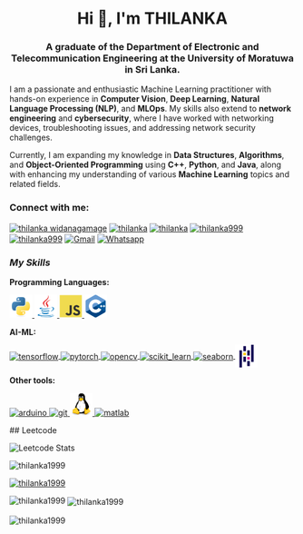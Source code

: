 
<h1 align="center">Hi 👋, I'm THILANKA</h1>
<h3 align="center">A graduate of the Department of Electronic and Telecommunication Engineering at the University of Moratuwa in Sri Lanka.</h3>

I am a passionate and enthusiastic Machine Learning practitioner with hands-on experience in **Computer Vision**, **Deep Learning**, **Natural Language Processing (NLP)**, and **MLOps**. My skills also extend to **network engineering** and **cybersecurity**, where I have worked with networking devices, troubleshooting issues, and addressing network security challenges.

Currently, I am expanding my knowledge in **Data Structures**, **Algorithms**, and **Object-Oriented Programming** using **C++**, **Python**, and **Java**, along with enhancing my understanding of various **Machine Learning** topics and related fields.

<h3 align="left">Connect with me:</h3>
<p align="left">
<a href="https://linkedin.com/in/thilanka-widanagamage" target="blank"><img align="center" src="https://raw.githubusercontent.com/rahuldkjain/github-profile-readme-generator/master/src/images/icons/Social/linked-in-alt.svg" alt="thilanka widanagamage" height="30" width="40" /></a>
<a href="https://fb.com/thilanka.rajaka.3" target="blank"><img align="center" src="https://raw.githubusercontent.com/rahuldkjain/github-profile-readme-generator/master/src/images/icons/Social/facebook.svg" alt="thilanka" height="30" width="40" /></a>
<a href="https://instagram.com/thilanka_____" target="blank"><img align="center" src="https://raw.githubusercontent.com/rahuldkjain/github-profile-readme-generator/master/src/images/icons/Social/instagram.svg" alt="thilanka" height="30" width="40" /></a>
<a href="https://www.hackerrank.com/thilanka999" target="blank"><img align="center" src="https://raw.githubusercontent.com/rahuldkjain/github-profile-readme-generator/master/src/images/icons/Social/hackerrank.svg" alt="thilanka999" height="30" width="40" /></a>
<a href="https://www.leetcode.com/thilanka999" target="blank"><img align="center" src="https://raw.githubusercontent.com/rahuldkjain/github-profile-readme-generator/master/src/images/icons/Social/leet-code.svg" alt="thilanka999" height="30" width="40" /></a>
<a href="mailto:thilankarajaka6@gmail.com"> <img align="center" width="32px" alt="Gmail" title="Gmail" src="https://img.icons8.com/color/344/gmail.png"></a>
<a href="https://wa.link/xss9cn"> <img align="center" width="32px" alt="Whatsapp" title="Whatsapp" src="https://img.icons8.com/color/48/whatsapp--v1.png"/> </a>
</p>


### *My Skills*

**Programming Languages:**
<p>
<a href="https://www.python.org" target="_blank" rel="noreferrer"> <img src="https://raw.githubusercontent.com/devicons/devicon/master/icons/python/python-original.svg" alt="python" width="40" height="40"/> </a>
<a href="https://www.java.com" target="_blank" rel="noreferrer"> <img src="https://raw.githubusercontent.com/devicons/devicon/master/icons/java/java-original.svg" alt="java" width="40" height="40"/> </a> 
<a href="https://developer.mozilla.org/en-US/docs/Web/JavaScript" target="_blank" rel="noreferrer"> <img src="https://raw.githubusercontent.com/devicons/devicon/master/icons/javascript/javascript-original.svg" alt="javascript" width="40" height="40"/> </a>
<a href="https://www.w3schools.com/cpp/" target="_blank" rel="noreferrer"> <img src="https://raw.githubusercontent.com/devicons/devicon/master/icons/cplusplus/cplusplus-original.svg" alt="cplusplus" width="40" height="40"/> </a>
</p>

**AI-ML:**
<p>
<a href="https://www.tensorflow.org" target="_blank" rel="noreferrer"> <img align="center" src="https://www.vectorlogo.zone/logos/tensorflow/tensorflow-icon.svg" alt="tensorflow" width="40" height="40"/> </a>
<a href="https://pytorch.org/" target="_blank" rel="noreferrer"> <img align="center" src="https://www.vectorlogo.zone/logos/pytorch/pytorch-icon.svg" alt="pytorch" width="40" height="40"/> </a> 
<a href="https://opencv.org/" target="_blank" rel="noreferrer"> <img align="center" src="https://www.vectorlogo.zone/logos/opencv/opencv-icon.svg" alt="opencv" width="40" height="40"/> </a> 
<a href="https://scikit-learn.org/" target="_blank" rel="noreferrer"> <img align="center" src="https://upload.wikimedia.org/wikipedia/commons/0/05/Scikit_learn_logo_small.svg" alt="scikit_learn" width="40" height="40"/> </a> 
<a href="https://seaborn.pydata.org/" target="_blank" rel="noreferrer"> <img align="center" src="https://seaborn.pydata.org/_images/logo-mark-lightbg.svg" alt="seaborn" width="40" height="40"/> </a>
<a href="https://pandas.pydata.org/" target="_blank" rel="noreferrer"> <img align="center" src="https://raw.githubusercontent.com/devicons/devicon/2ae2a900d2f041da66e950e4d48052658d850630/icons/pandas/pandas-original.svg" alt="pandas" width="40" height="40"/> </a>
</p>

**Other tools:**
<p>
  <a href="https://www.arduino.cc/" target="_blank" rel="noreferrer"> <img src="https://cdn.worldvectorlogo.com/logos/arduino-1.svg" alt="arduino" width="40" height="40"/> </a> 
<!--   <a href="https://aws.amazon.com" target="_blank" rel="noreferrer"> <img src="https://raw.githubusercontent.com/devicons/devicon/master/icons/amazonwebservices/amazonwebservices-original-wordmark.svg" alt="aws" width="40" height="40"/> </a> 
  <a href="https://azure.microsoft.com/en-in/" target="_blank" rel="noreferrer"> <img src="https://www.vectorlogo.zone/logos/microsoft_azure/microsoft_azure-icon.svg" alt="azure" width="40" height="40"/> </a>  -->
  <a href="https://git-scm.com/" target="_blank" rel="noreferrer"> <img src="https://www.vectorlogo.zone/logos/git-scm/git-scm-icon.svg" alt="git" width="40" height="40"/> </a>  
  <a href="https://www.linux.org/" target="_blank" rel="noreferrer"> <img src="https://raw.githubusercontent.com/devicons/devicon/master/icons/linux/linux-original.svg" alt="linux" width="40" height="40"/> </a> 
  <a href="https://www.mathworks.com/" target="_blank" rel="noreferrer"> <img src="https://upload.wikimedia.org/wikipedia/commons/2/21/Matlab_Logo.png" alt="matlab" width="40" height="40"/> </a>
</p>
## Leetcode

![Leetcode Stats](https://leetcard.jacoblin.cool/thilanka999)
<p align="left"> <img src="https://komarev.com/ghpvc/?username=thilanka1999&label=Profile%20views&color=0e75b6&style=flat" alt="thilanka1999" /> </p>


<p align="left"> <a href="https://github.com/ryo-ma/github-profile-trophy"><img src="https://github-profile-trophy.vercel.app/?username=thilanka1999" alt="thilanka1999" /></a> </p>


<p><img align="left" src="https://github-readme-stats.vercel.app/api/top-langs?username=thilanka1999&show_icons=true&locale=en&layout=compact" alt="thilanka1999" /></p>

<p>&nbsp;<img align="center" src="https://github-readme-stats.vercel.app/api?username=thilanka1999&show_icons=true&locale=en" alt="thilanka1999" /></p>

<p><img align="center" src="https://github-readme-streak-stats.herokuapp.com/?user=thilanka1999&" alt="thilanka1999" /></p>

